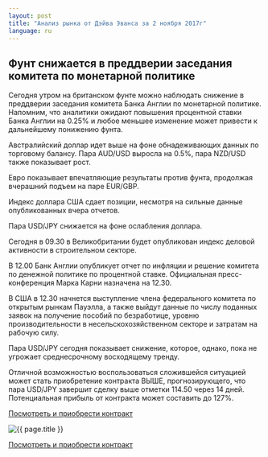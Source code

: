 ```yaml
---
layout: post
title: "Анализ рынка от Дэйва Эванса за 2 ноября 2017г"
language: ru
---
```

## Фунт снижается в преддверии заседания комитета по монетарной политике

Сегодня утром на британском фунте можно наблюдать снижение в преддверии заседания комитета Банка Англии по монетарной политике. Напомним, что аналитики ожидают повышения процентной ставки Банка Англии на 0.25% и любое меньшее изменение может привести к дальнейшему понижению фунта.

Австралийский доллар идет выше на фоне обнадеживающих данных по торговому балансу. Пара AUD/USD выросла на 0.5%, пара NZD/USD также показывает рост.

Евро показывает впечатляющие результаты против фунта, продолжая вчерашний подъем на паре EUR/GBP.

Индекс доллара США сдает позиции, несмотря на сильные данные опубликованных вчера отчетов.

Пара USD/JPY снижается на фоне ослабления доллара.
 
Сегодня в 09.30 в Великобритании будет опубликован индекс деловой активности в строительном секторе.

В 12.00 Банк Англии опубликует отчет по инфляции и решение комитета по денежной политике по процентной ставке. Официальная пресс-конференция Марка Карни назначена на 12.30.

В США в 12.30 начнется выступление члена федерального комитета по открытым рынкам Пауэлла, а также выйдут данные по числу поданных заявок на получение пособий по безработице, уровню производительности в несельскохозяйственном секторе и затратам на рабочую силу.
 
Пара USD/JPY сегодня показывает снижение, которое, однако, пока не угрожает среднесрочному восходящему тренду.

Отличной возможностью воспользоваться сложившейся ситуацией может стать приобретение контракта ВЫШЕ, прогнозирующего, что пара USD/JPY завершит сделку выше отметки 114.50 через 14 дней. Потенциальная прибыль от контракта может составить до 127%.

<a href="http://record.binary.com/_bivVDfg8lHux76XffYA0JmNd7ZgqdRLk/1/market=forex&underlying=frxUSDJPY&formname=higherlower&duration_amount=14&duration_units=d&amount=10&amount_type=payout&expiry_type=duration&barrier=114.5&s=1&t=AGAo0wZxiuWVUSIZnKLQvZ0co5lt24DG" target="_blank">Посмотреть и приобрести контракт</a>

<img src="{{ site.url }}/images/nov/ru-02-nov-17.png" alt="{{ page.title }}"  title="{{ page.title }}">

<a href="%LINK%%?https://www.binary.com/d/trade.cgi?market=forex&underlying=frxUSDJPY&formname=higherlower&duration_amount=14&duration_units=d&amount=10&amount_type=payout&expiry_type=duration&barrier=114.5&s=1&t=AGAo0wZxiuWVUSIZnKLQvZ0co5lt24DG" target="_blank">Посмотреть и приобрести контракт</a>